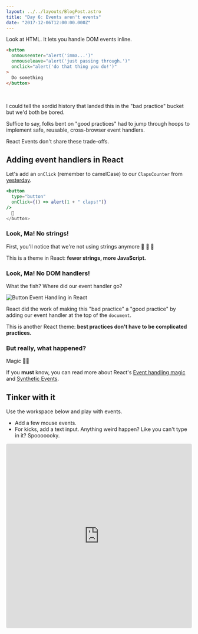 ```yaml
---
layout: ../../layouts/BlogPost.astro
title: "Day 6: Events aren't events"
date: "2017-12-06T12:00:00.000Z"
---
```


<div class="measure">

Look at HTML.
It lets you handle DOM events inline.

```html
<button
  onmouseenter="alert('imma...')"
  onmouseleave="alert('just passing through.')"
  onclick="alert('do that thing you do!')"
>
  Do something
</button>
```

<br />

I could tell the sordid history that landed this in the "bad practice" bucket but we'd both be bored.

Suffice to say, folks bent on "good practices" had to jump through hoops to implement safe, reusable, cross-browser event handlers.

React Events don't share these trade-offs.

## Adding event handlers in React

Let's add an `onClick` (remember to camelCase) to our `ClapsCounter` from [yesterday](/2017/5).

```jsx
<button
  type="button"
  onClick={() => alert(1 + " claps!")}
/>
  👏
</button>
```

### Look, Ma! No strings!

First, you'll notice that we're not using strings anymore 🙌 🙌 🙌

This is a theme in React:
**fewer strings, more JavaScript.**

### Look, Ma! No DOM handlers!

What the fish?
Where did our event handler go?

![Button Event Handling in React](/assets/img/button-event-handler.png)

React did the work of making this "bad practice" a "good practice" by adding our event handler at the top of the `document`.

This is another React theme:
**best practices don't have to be complicated practices.**

### But really, what happened?

Magic 🔮👻

If you **must** know, you can read more about React's [Event handling magic](https://reactjs.org/docs/handling-events.html) and [Synthetic Events](https://reactjs.org/docs/events.html).

## Tinker with it

Use the workspace below and play with events.

- Add a few mouse events.
- For kicks, add a text input. Anything weird happen? Like you can't type in it? Spooooooky.

</div>

<iframe src="https://codesandbox.io/embed/62jmm57zmn" style="width:100%; height:500px; border:0; border-radius: 4px; overflow:hidden;" sandbox="allow-modals allow-forms allow-popups allow-scripts allow-same-origin"></iframe>
